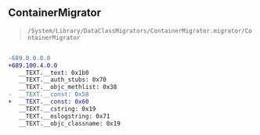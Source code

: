 ## ContainerMigrator

> `/System/Library/DataClassMigrators/ContainerMigrator.migrator/ContainerMigrator`

```diff

-689.0.0.0.0
+689.100.4.0.0
   __TEXT.__text: 0x1b0
   __TEXT.__auth_stubs: 0x70
   __TEXT.__objc_methlist: 0x38
-  __TEXT.__const: 0x58
+  __TEXT.__const: 0x60
   __TEXT.__cstring: 0x19
   __TEXT.__oslogstring: 0x71
   __TEXT.__objc_classname: 0x19

```
